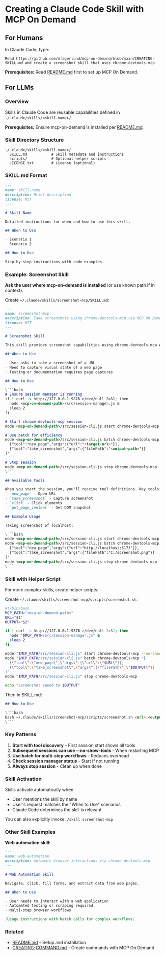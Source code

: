 # Creating a Claude Code Skill with MCP On Demand

## For Humans

In Claude Code, type:

```
Read https://github.com/mfagerlund/mcp-on-demand/blob/main/CREATING-SKILL.md and create a screenshot skill that uses chrome-devtools-mcp
```

**Prerequisites:** Read [README.md](README.md) first to set up MCP On Demand.

## For LLMs

### Overview

Skills in Claude Code are reusable capabilities defined in `~/.claude/skills/<skill-name>/`.

**Prerequisites:** Ensure mcp-on-demand is installed per [README.md](README.md).

### Skill Directory Structure

```
~/.claude/skills/<skill-name>/
  SKILL.md           # Skill metadata and instructions
  scripts/           # Optional helper scripts
  LICENSE.txt        # License (optional)
```

### SKILL.md Format

```markdown
---
name: skill-name
description: Brief description
license: MIT
---

# Skill Name

Detailed instructions for when and how to use this skill.

## When to Use

- Scenario 1
- Scenario 2

## How to Use

Step-by-step instructions with code examples.
```

### Example: Screenshot Skill

**Ask the user where mcp-on-demand is installed** (or use known path if in context).

Create `~/.claude/skills/screenshot-mcp/SKILL.md`:

```markdown
---
name: screenshot-mcp
description: Take screenshots using chrome-devtools-mcp via MCP On Demand
license: MIT
---

# Screenshot Skill

This skill provides screenshot capabilities using chrome-devtools-mcp without permanent context pollution.

## When to Use

- User asks to take a screenshot of a URL
- Need to capture visual state of a web page
- Testing or documentation requires page captures

## How to Use

\```bash
# Ensure session manager is running
if ! curl -s http://127.0.0.1:9876 >/dev/null 2>&1; then
  node <mcp-on-demand-path>/src/session-manager.js &
  sleep 2
fi

# Start chrome-devtools-mcp session
node <mcp-on-demand-path>/src/session-cli.js start chrome-devtools-mcp

# Use batch for efficiency
node <mcp-on-demand-path>/src/session-cli.js batch chrome-devtools-mcp '[
  {"tool":"new_page","args":{"url":"<target-url>"}},
  {"tool":"take_screenshot","args":{"filePath":"<output-path>"}}
]'

# Stop session
node <mcp-on-demand-path>/src/session-cli.js stop chrome-devtools-mcp
\```

## Available Tools

When you start the session, you'll receive tool definitions. Key tools:
- `new_page` - Open URL
- `take_screenshot` - Capture screenshot
- `click` - Click elements
- `get_page_content` - Get DOM snapshot

## Example Usage

Taking screenshot of localhost:

\```bash
node <mcp-on-demand-path>/src/session-cli.js start chrome-devtools-mcp
node <mcp-on-demand-path>/src/session-cli.js batch chrome-devtools-mcp '[
  {"tool":"new_page","args":{"url":"http://localhost:5173"}},
  {"tool":"take_screenshot","args":{"filePath":"C:/screenshot.png"}}
]'
node <mcp-on-demand-path>/src/session-cli.js stop chrome-devtools-mcp
\```
```

### Skill with Helper Script

For more complex skills, create helper scripts:

Create `~/.claude/skills/screenshot-mcp/scripts/screenshot.sh`:

```bash
#!/bin/bash
MCP_PATH="<mcp-on-demand-path>"
URL="$1"
OUTPUT="$2"

if ! curl -s http://127.0.0.1:9876 >/dev/null 2>&1; then
  node "$MCP_PATH/src/session-manager.js" &
  sleep 2
fi

node "$MCP_PATH/src/session-cli.js" start chrome-devtools-mcp --no-show-tools
node "$MCP_PATH/src/session-cli.js" batch chrome-devtools-mcp "[
  {\"tool\":\"new_page\",\"args\":{\"url\":\"$URL\"}},
  {\"tool\":\"take_screenshot\",\"args\":{\"filePath\":\"$OUTPUT\"}}
]"
node "$MCP_PATH/src/session-cli.js" stop chrome-devtools-mcp

echo "Screenshot saved to $OUTPUT"
```

Then in SKILL.md:

```markdown
## How to Use

\```bash
bash ~/.claude/skills/screenshot-mcp/scripts/screenshot.sh <url> <output-path>
\```
```

### Key Patterns

1. **Start with tool discovery** - First session start shows all tools
2. **Subsequent sessions can use --no-show-tools** - When restarting MCP
3. **Use batch for multi-step workflows** - Reduces overhead
4. **Check session manager status** - Start if not running
5. **Always stop session** - Clean up when done

### Skill Activation

Skills activate automatically when:
- User mentions the skill by name
- User's request matches the "When to Use" scenarios
- Claude Code determines the skill is relevant

You can also explicitly invoke: `/skill screenshot-mcp`

### Other Skill Examples

**Web automation skill:**
```markdown
---
name: web-automation
description: Automate browser interactions via chrome-devtools-mcp
---

# Web Automation Skill

Navigate, click, fill forms, and extract data from web pages.

## When to Use

- User needs to interact with a web application
- Automated testing or scraping required
- Multi-step browser workflows

[Usage instructions with batch calls for complex workflows]
```

### Related

- [README.md](README.md) - Setup and installation
- [CREATING-COMMAND.md](CREATING-COMMAND.md) - Create commands with MCP On Demand
